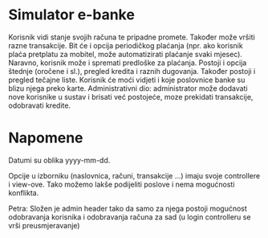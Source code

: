 ﻿# Simulator e-banke

Korisnik vidi stanje svojih računa te pripadne promete. Također može vršiti razne transakcije. Bit će i opcija periodičkog plaćanja (npr. ako korisnik plaća pretplatu za mobitel, može automatizirati plaćanje svaki mjesec). Naravno, korisnik može i spremati predloške za plaćanja. Postoji i opcija štednje (oročene i sl.), pregled kredita i raznih dugovanja. Također postoji i pregled tečajne liste. Korisnik će moći vidjeti i koje poslovnice banke su blizu njega preko karte. Administrativni dio: administrator može dodavati nove korisnike u sustav i brisati već postojeće, moze prekidati transakcije, odobravati kredite.

# Napomene

Datumi su oblika yyyy-mm-dd.

Opcije u izborniku (naslovnica, računi, transakcije ...) imaju svoje controllere i view-ove. Tako možemo lakše podijeliti poslove i nema mogućnosti konflikta.

Petra: Složen je admin header tako da samo za njega postoji mogućnost odobravanja korisnika i odobravanja računa za sad (u login controlleru se vrši preusmjeravanje)
